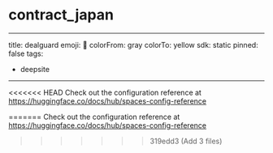 
# contract_japan

---
title: dealguard
emoji: 🐳
colorFrom: gray
colorTo: yellow
sdk: static
pinned: false
tags:
  - deepsite
---

<<<<<<< HEAD
Check out the configuration reference at https://huggingface.co/docs/hub/spaces-config-reference


=======
Check out the configuration reference at https://huggingface.co/docs/hub/spaces-config-reference
>>>>>>> 319edd3 (Add 3 files)
